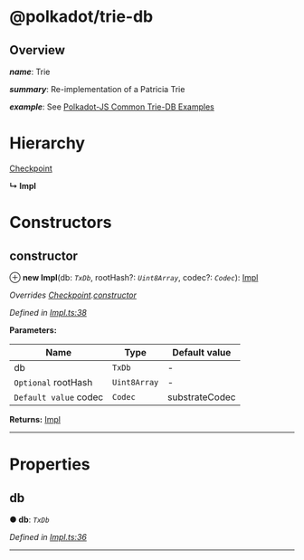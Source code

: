 

@polkadot/trie-db
=================

Overview
--------

*__name__*: Trie

*__summary__*: Re-implementation of a Patricia Trie

*__example__*: See [Polkadot-JS Common Trie-DB Examples](https://polkadot.js.org/api/common/examples/trie-db/)

# Hierarchy

 [Checkpoint](_checkpoint_.checkpoint.md)

**↳ Impl**

# Constructors

<a id="constructor"></a>

##  constructor

⊕ **new Impl**(db: *`TxDb`*, rootHash?: *`Uint8Array`*, codec?: *`Codec`*): [Impl](_impl_.impl.md)

*Overrides [Checkpoint](_checkpoint_.checkpoint.md).[constructor](_checkpoint_.checkpoint.md#constructor)*

*Defined in [Impl.ts:38](https://github.com/polkadot-js/common/blob/3d2a5d9/packages/trie-db/src/Impl.ts#L38)*

**Parameters:**

| Name | Type | Default value |
| ------ | ------ | ------ |
| db | `TxDb` | - |
| `Optional` rootHash | `Uint8Array` | - |
| `Default value` codec | `Codec` |  substrateCodec |

**Returns:** [Impl](_impl_.impl.md)

___

# Properties

<a id="db"></a>

##  db

**● db**: *`TxDb`*

*Defined in [Impl.ts:36](https://github.com/polkadot-js/common/blob/3d2a5d9/packages/trie-db/src/Impl.ts#L36)*

___

